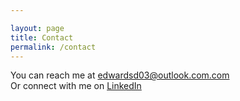 ```yaml
---

layout: page
title: Contact
permalink: /contact
---
```


You can reach me at [edwardsd03@outlook.com.com](mailto:edwardsd03@outlook.com.com)  
Or connect with me on [LinkedIn](https://www.linkedin.com/in/demetrius-edwards03)
